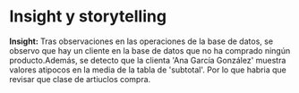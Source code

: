 # Insight y storytelling

**Insight:** Tras observaciones en las operaciones de la base de datos, se observo que hay un cliente en la base de datos que no ha comprado ningún producto.Además, se detecto que la clienta 'Ana García González' muestra valores atipocos en la media de la tabla de 'subtotal'. Por lo que habria que revisar que clase de artiuclos compra.


